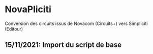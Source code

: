 # NovaPliciti
Conversion des circuits issus de Novacom (Circuits+) vers Simpliciti (Editour)

15/11/2021: Import du script de base
- 
